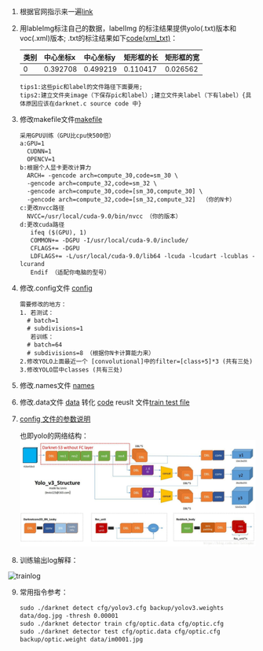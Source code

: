1. 根据官网指示来一遍[link](1.https://pjreddie.com/darknet/yolo/)
2. 用lableImg标注自己的数据，labelImg 的标注结果提供yolo(.txt)版本和voc(.xml)版本;
   .txt的标注结果如下[code(xml_txt)](../../../../transs.py)：
   
    | 类别 | 中心坐标x | 中心坐标y | 矩形框的长 | 矩形框的宽 |
    |:-----|:--------|:---------|:----------|:----------|
    |0     | 0.392708| 0.499219 |  0.110417 | 0.026562  |
    
       tips1:这些pic和label的文件路径下面要用;
       tips2:建立文件夹image（下保存pic和label）;建立文件夹label（下有label）{具体原因应该在darknet.c source code 中}
3. 修改makefile文件[makefile](data/Makefile)
    
       采用GPU训练（GPU比cpu快500倍）
       a:GPU=1
         CUDNN=1
         OPENCV=1
       b:根据个人显卡更改计算力
         ARCH= -gencode arch=compute_30,code=sm_30 \
         -gencode arch=compute_32,code=sm_32 \
         -gencode arch=compute_30,code=[sm_30,compute_30] \
         -gencode arch=compute_32,code=[sm_32,compute_32]  （你的N卡）
       c:更改nvcc路径
         NVCC=/usr/local/cuda-9.0/bin/nvcc （你的版本）
       d:更改cuda路径
          ifeq ($(GPU), 1) 
          COMMON+= -DGPU -I/usr/local/cuda-9.0/include/
          CFLAGS+= -DGPU
          LDFLAGS+= -L/usr/local/cuda-9.0/lib64 -lcuda -lcudart -lcublas -lcurand
          Endif （适配你电脑的型号）
         
4. 修改.config文件 [config](data/optic.cfg)

       需要修改的地方：
       1. 若测试：
         # batch=1
         # subdivisions=1
          若训练：
         # batch=64
         # subdivisions=8 （根据你N卡计算能力来）
       2.修改YOLO上面最近一个 [convolutional]中的filter=[class+5]*3 (共有三处)
       3.修改YOLO层中classes (共有三处)
5. 修改.names文件 [names](data/optic.names)
6. 修改.data文件 [data](data/optic.data) 转化 [code](../../../../transs.py) reuslt 文件[train test file](data/optic_train.txt)
7. [config 文件的参数说明](data/config.txt)
 
   也即yolo的网络结构：
   ![yolo](pic/yolov3-net.jpeg)
8. 训练输出log解释：
  
  ![trainlog]()
  
9. 常用指令参考：

       sudo ./darknet detect cfg/yolov3.cfg backup/yolov3.weights data/dog.jpg -thresh 0.00001
       sudo ./darknet detector train cfg/optic.data cfg/optic.cfg
       sudo ./darknet detector test cfg/optic.data cfg/optic.cfg backup/optic.weight data/im0001.jpg
       
       
  
   




    
    
    
    